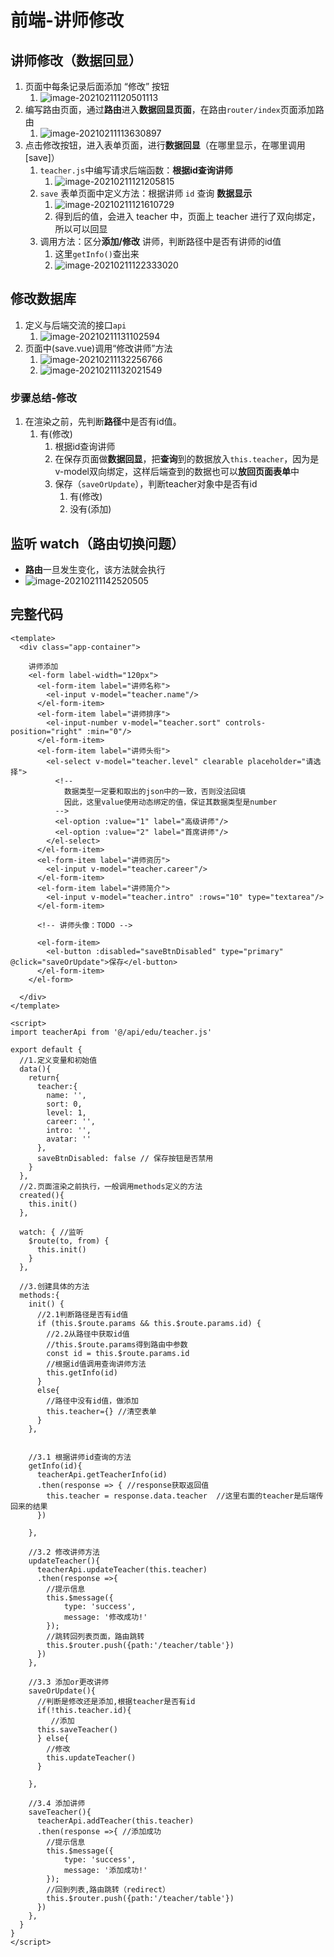 # 前端-讲师修改

## 讲师修改（数据回显）

1. 页面中每条记录后面添加 “修改” 按钮
   1. ![image-20210211120501113](https://raw.githubusercontent.com/TWDH/General/pic/img/image-20210211120501113.png)
2. 编写路由页面，通过**路由**进入**数据回显页面**，在路由`router/index`页面添加路由
   1. ![image-20210211113630897](https://raw.githubusercontent.com/TWDH/General/pic/img/image-20210211113630897.png)
3. 点击修改按钮，进入表单页面，进行**数据回显**（在哪里显示，在哪里调用[save]）
   1. `teacher.js`中编写请求后端函数：**根据id查询讲师**
      1. ![image-20210211121205815](https://raw.githubusercontent.com/TWDH/General/pic/img/image-20210211121205815.png)
   2. `save` 表单页面中定义方法：根据讲师 `id` 查询 **数据显示**
      1. ![image-20210211121610729](https://raw.githubusercontent.com/TWDH/General/pic/img/image-20210211121610729.png)
      2. 得到后的值，会进入 teacher 中，页面上 teacher 进行了双向绑定，所以可以回显
   3. 调用方法：区分**添加/修改** 讲师，判断路径中是否有讲师的id值
      1. 这里`getInfo()`查出来
      2. ![image-20210211122333020](https://raw.githubusercontent.com/TWDH/General/pic/img/image-20210211122333020.png)

## 修改数据库

1. 定义与后端交流的接口`api`
   1. ![image-20210211131102594](https://raw.githubusercontent.com/TWDH/General/pic/img/image-20210211131102594.png)
2. 页面中(save.vue)调用“修改讲师”方法
   1. ![image-20210211132256766](https://raw.githubusercontent.com/TWDH/General/pic/img/image-20210211132256766.png)
   2. ![image-20210211132021549](https://raw.githubusercontent.com/TWDH/General/pic/img/image-20210211132021549.png)

### 步骤总结-修改

1. 在渲染之前，先判断**路径**中是否有id值。
   1. 有(修改)
      1. 根据id查询讲师
      2. 在保存页面做**数据回显**，把**查询**到的数据放入`this.teacher`，因为是v-model双向绑定，这样后端查到的数据也可以**放回页面表单**中
      3. 保存（`saveOrUpdate`），判断teacher对象中是否有id
         1. 有(修改)
         2. 没有(添加)

## 监听 watch（路由切换问题）

* **路由**一旦发生变化，该方法就会执行
* ![image-20210211142520505](https://raw.githubusercontent.com/TWDH/General/pic/img/image-20210211142520505.png)

## 完整代码

```vue
<template>
  <div class="app-container">

    讲师添加
    <el-form label-width="120px">
      <el-form-item label="讲师名称">
        <el-input v-model="teacher.name"/>
      </el-form-item>
      <el-form-item label="讲师排序">
        <el-input-number v-model="teacher.sort" controls-position="right" :min="0"/>
      </el-form-item>
      <el-form-item label="讲师头衔">
        <el-select v-model="teacher.level" clearable placeholder="请选择">
          <!--
            数据类型一定要和取出的json中的一致，否则没法回填
            因此，这里value使用动态绑定的值，保证其数据类型是number
          -->
          <el-option :value="1" label="高级讲师"/>
          <el-option :value="2" label="首席讲师"/>
        </el-select>
      </el-form-item>
      <el-form-item label="讲师资历">
        <el-input v-model="teacher.career"/>
      </el-form-item>
      <el-form-item label="讲师简介">
        <el-input v-model="teacher.intro" :rows="10" type="textarea"/>
      </el-form-item>

      <!-- 讲师头像：TODO -->

      <el-form-item>
        <el-button :disabled="saveBtnDisabled" type="primary" @click="saveOrUpdate">保存</el-button>
      </el-form-item>
    </el-form>

  </div>
</template>

<script>
import teacherApi from '@/api/edu/teacher.js'

export default {
  //1.定义变量和初始值
  data(){
    return{
      teacher:{
        name: '',
        sort: 0,
        level: 1,
        career: '',
        intro: '',
        avatar: ''
      },
      saveBtnDisabled: false // 保存按钮是否禁用
    }
  },
  //2.页面渲染之前执行，一般调用methods定义的方法
  created(){
    this.init()
  },

  watch: { //监听
    $route(to, from) {
      this.init()
    }
  },

  //3.创建具体的方法
  methods:{
    init() {
      //2.1判断路径是否有id值
      if (this.$route.params && this.$route.params.id) {
        //2.2从路径中获取id值
        //this.$route.params得到路由中参数
        const id = this.$route.params.id
        //根据id值调用查询讲师方法
        this.getInfo(id)
      }
      else{
        //路径中没有id值，做添加
        this.teacher={} //清空表单
      }
    },


    //3.1 根据讲师id查询的方法
    getInfo(id){
      teacherApi.getTeacherInfo(id)
      .then(response => { //response获取返回值
        this.teacher = response.data.teacher  //这里右面的teacher是后端传回来的结果
      })

    },

    //3.2 修改讲师方法
    updateTeacher(){
      teacherApi.updateTeacher(this.teacher)
      .then(response =>{
        //提示信息
        this.$message({
            type: 'success',
            message: '修改成功!'
        });
        //跳转回列表页面，路由跳转
        this.$router.push({path:'/teacher/table'})
      })
    },

    //3.3 添加or更改讲师
    saveOrUpdate(){
      //判断是修改还是添加,根据teacher是否有id
      if(!this.teacher.id){
         //添加
      this.saveTeacher()
      } else{
        //修改
        this.updateTeacher()
      }
     
    },

    //3.4 添加讲师
    saveTeacher(){
      teacherApi.addTeacher(this.teacher)
      .then(response =>{ //添加成功
        //提示信息
        this.$message({
            type: 'success',
            message: '添加成功!'
        });
        //回到列表,路由跳转（redirect）
        this.$router.push({path:'/teacher/table'})
      })
    },
  }
}
</script>
```













